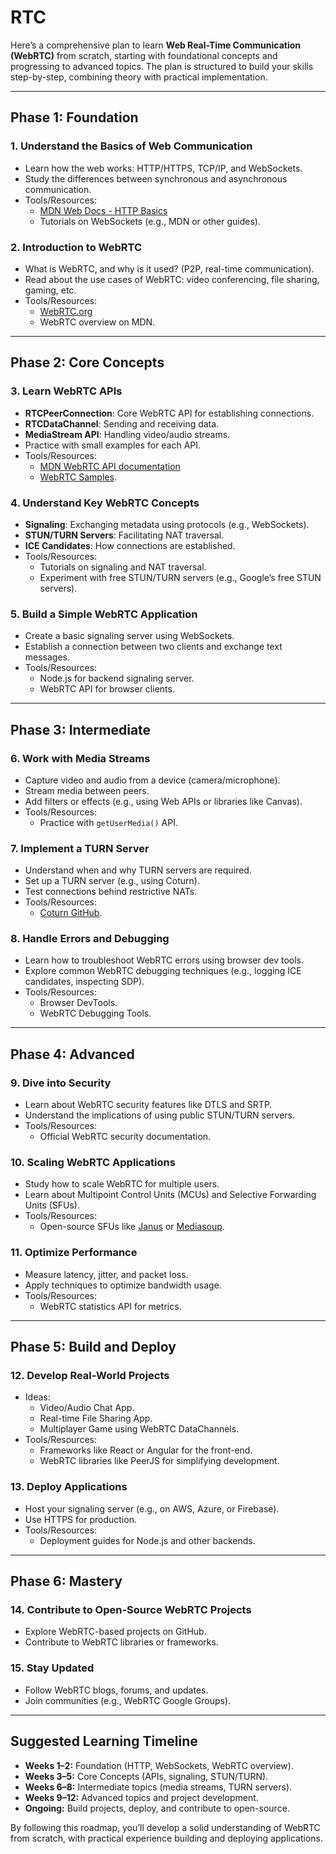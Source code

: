 # RTC

Here’s a comprehensive plan to learn **Web Real-Time Communication (WebRTC)** from scratch, starting with foundational concepts and progressing to advanced topics. The plan is structured to build your skills step-by-step, combining theory with practical implementation.

---

## **Phase 1: Foundation**

### 1. **Understand the Basics of Web Communication**
   - Learn how the web works: HTTP/HTTPS, TCP/IP, and WebSockets.
   - Study the differences between synchronous and asynchronous communication.
   - Tools/Resources:
     - [MDN Web Docs - HTTP Basics](https://developer.mozilla.org/en-US/docs/Web/HTTP)
     - Tutorials on WebSockets (e.g., MDN or other guides).

### 2. **Introduction to WebRTC**
   - What is WebRTC, and why is it used? (P2P, real-time communication).
   - Read about the use cases of WebRTC: video conferencing, file sharing, gaming, etc.
   - Tools/Resources:
     - [WebRTC.org](https://webrtc.org/)
     - WebRTC overview on MDN.

---

## **Phase 2: Core Concepts**

### 3. **Learn WebRTC APIs**
   - **RTCPeerConnection**: Core WebRTC API for establishing connections.
   - **RTCDataChannel**: Sending and receiving data.
   - **MediaStream API**: Handling video/audio streams.
   - Practice with small examples for each API.
   - Tools/Resources:
     - [MDN WebRTC API documentation](https://developer.mozilla.org/en-US/docs/Web/API/WebRTC_API)
     - [WebRTC Samples](https://webrtc.github.io/samples/).

### 4. **Understand Key WebRTC Concepts**
   - **Signaling**: Exchanging metadata using protocols (e.g., WebSockets).
   - **STUN/TURN Servers**: Facilitating NAT traversal.
   - **ICE Candidates**: How connections are established.
   - Tools/Resources:
     - Tutorials on signaling and NAT traversal.
     - Experiment with free STUN/TURN servers (e.g., Google’s free STUN servers).

### 5. **Build a Simple WebRTC Application**
   - Create a basic signaling server using WebSockets.
   - Establish a connection between two clients and exchange text messages.
   - Tools/Resources:
     - Node.js for backend signaling server.
     - WebRTC API for browser clients.

---

## **Phase 3: Intermediate**

### 6. **Work with Media Streams**
   - Capture video and audio from a device (camera/microphone).
   - Stream media between peers.
   - Add filters or effects (e.g., using Web APIs or libraries like Canvas).
   - Tools/Resources:
     - Practice with `getUserMedia()` API.

### 7. **Implement a TURN Server**
   - Understand when and why TURN servers are required.
   - Set up a TURN server (e.g., using Coturn).
   - Test connections behind restrictive NATs.
   - Tools/Resources:
     - [Coturn GitHub](https://github.com/coturn/coturn).

### 8. **Handle Errors and Debugging**
   - Learn how to troubleshoot WebRTC errors using browser dev tools.
   - Explore common WebRTC debugging techniques (e.g., logging ICE candidates, inspecting SDP).
   - Tools/Resources:
     - Browser DevTools.
     - WebRTC Debugging Tools.

---

## **Phase 4: Advanced**

### 9. **Dive into Security**
   - Learn about WebRTC security features like DTLS and SRTP.
   - Understand the implications of using public STUN/TURN servers.
   - Tools/Resources:
     - Official WebRTC security documentation.

### 10. **Scaling WebRTC Applications**
   - Study how to scale WebRTC for multiple users.
   - Learn about Multipoint Control Units (MCUs) and Selective Forwarding Units (SFUs).
   - Tools/Resources:
     - Open-source SFUs like [Janus](https://janus.conf.meetecho.com/) or [Mediasoup](https://mediasoup.org/).

### 11. **Optimize Performance**
   - Measure latency, jitter, and packet loss.
   - Apply techniques to optimize bandwidth usage.
   - Tools/Resources:
     - WebRTC statistics API for metrics.

---

## **Phase 5: Build and Deploy**

### 12. **Develop Real-World Projects**
   - Ideas:
     - Video/Audio Chat App.
     - Real-time File Sharing App.
     - Multiplayer Game using WebRTC DataChannels.
   - Tools/Resources:
     - Frameworks like React or Angular for the front-end.
     - WebRTC libraries like PeerJS for simplifying development.

### 13. **Deploy Applications**
   - Host your signaling server (e.g., on AWS, Azure, or Firebase).
   - Use HTTPS for production.
   - Tools/Resources:
     - Deployment guides for Node.js and other backends.

---

## **Phase 6: Mastery**

### 14. **Contribute to Open-Source WebRTC Projects**
   - Explore WebRTC-based projects on GitHub.
   - Contribute to WebRTC libraries or frameworks.

### 15. **Stay Updated**
   - Follow WebRTC blogs, forums, and updates.
   - Join communities (e.g., WebRTC Google Groups).

---

## **Suggested Learning Timeline**
- **Weeks 1–2:** Foundation (HTTP, WebSockets, WebRTC overview).
- **Weeks 3–5:** Core Concepts (APIs, signaling, STUN/TURN).
- **Weeks 6–8:** Intermediate topics (media streams, TURN servers).
- **Weeks 9–12:** Advanced topics and project development.
- **Ongoing:** Build projects, deploy, and contribute to open-source.

By following this roadmap, you’ll develop a solid understanding of WebRTC from scratch, with practical experience building and deploying applications.